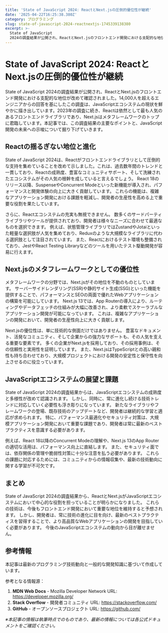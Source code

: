 ```yaml
---
title: 'State of JavaScript 2024: ReactとNext.jsの圧倒的優位性が継続'
date: '2025-04-22T16:25:38.380Z'
category: プログラミング
slug: state-of-javascript-2024-reactnextjs-1745339138380
excerpt: >-
  State of JavaScript
  2024の調査結果が公開され、ReactとNext.jsのフロントエンド開発における支配的な地位が改めて確認されました。14,000人を超えるエンジニアからの回答を基にしたこの調査は、JavaScriptエコシステムの現状を鮮やかに描き出しています。2023年...
---
```


# State of JavaScript 2024: ReactとNext.jsの圧倒的優位性が継続

State of JavaScript 2024の調査結果が公開され、ReactとNext.jsのフロントエンド開発における支配的な地位が改めて確認されました。14,000人を超えるエンジニアからの回答を基にしたこの調査は、JavaScriptエコシステムの現状を鮮やかに描き出しています。2023年の調査に続き、Reactは依然として最も人気のあるフロントエンドライブラリであり、Next.jsはメタフレームワークのトップに君臨しています。本記事では、この調査結果の主要なポイントと、JavaScript開発の未来への示唆について掘り下げていきます。


## Reactの揺るぎない地位と進化

State of JavaScript 2024は、Reactがフロントエンドライブラリとして圧倒的な支持を集めていることを改めて示しました。これは、過去数年間のトレンドと一貫しており、Reactの成熟度、豊富なコミュニティサポート、そして洗練されたエコシステムがその人気の根幹を成していると言えるでしょう。  React 18のリリース以降、SuspenseやConcurrent Modeといった新機能が導入され、パフォーマンスと開発体験の向上に大きく貢献しています。  これらの機能は、複雑なアプリケーション開発における課題を軽減し、開発者の生産性を高める上で重要な役割を果たしています。

さらに、Reactエコシステムの充実も無視できません。  数多くのサードパーティライブラリやツールが提供されており、開発者は様々なニーズに合わせて最適なものを選択できます。  例えば、状態管理ライブラリではZustandやJotaiといった軽量な選択肢が人気を集めており、Reduxのような大規模なライブラリに代わる選択肢として注目されています。  また、Reactにおけるテスト環境も整備されており、JestやReact Testing Libraryなどのツールを用いたテスト駆動開発が容易に行えます。


## Next.jsのメタフレームワークとしての優位性

メタフレームワークの分野では、Next.jsがその地位を不動のものとしています。  サーバーサイドレンダリング(SSR)や静的サイト生成(SSG)といった機能を提供することで、パフォーマンスとSEOの両面で優れたWebアプリケーションの構築を可能にしています。  Next.js 13では、App Routerの導入により、ルーティングやデータフェッチの仕組みが大幅に改善され、より柔軟でスケーラブルなアプリケーション開発が可能になっています。  これは、複雑なアプリケーションの開発において、開発者の生産性向上に大きく貢献します。

Next.jsの優位性は、単に技術的な側面だけではありません。  豊富なドキュメント、活発なコミュニティ、そして企業からの強力なサポートも、その人気を支える重要な要素です。  多くの企業がNext.jsを採用しており、その採用事例は、その信頼性と実用性を証明しています。  また、Next.jsはTypeScriptとの高い親和性も持ち合わせており、大規模プロジェクトにおける開発の安定性と保守性を向上させるのに役立っています。


## JavaScriptエコシステムの展望と課題

State of JavaScript 2024の調査結果からは、JavaScriptエコシステムの成熟度と多様性が改めて認識されます。  しかし、同時に、常に進化し続ける技術トレンドに対応していく必要性も浮き彫りになっています。  新たなライブラリやフレームワークの登場、既存技術のアップデートなど、開発者は継続的な学習と適応が求められます。  特に、パフォーマンス最適化やセキュリティ対策は、大規模アプリケーション開発において重要な課題であり、開発者は常に最新のベストプラクティスを意識する必要があります。

例えば、React 18以降のConcurrent Modeの理解や、Next.js 13のApp Routerの適切な活用は、パフォーマンス向上に直結します。  また、セキュリティ面では、依存関係の管理や脆弱性対策に十分な注意を払う必要があります。  これらの課題に対応するためには、コミュニティからの情報収集や、最新の技術動向に関する学習が不可欠です。


## まとめ

State of JavaScript 2024の調査結果から、ReactとNext.jsがJavaScriptエコシステムにおいて中心的な役割を担っていることが明らかになりました。  これらの技術は、今後もフロントエンド開発において重要な地位を維持すると予想されます。  しかし、開発者は、常に技術の進化に目を向け、最新のベストプラクティスを習得することで、より高品質なWebアプリケーションの開発を目指していく必要があります。  今後のJavaScriptエコシステムの動向から目が離せません。


## 参考情報

本記事は最新のプログラミング技術動向と一般的な開発知識に基づいて作成しています。

参考となる情報源：
1. **MDN Web Docs** - Mozilla Developer Network
   URL: https://developer.mozilla.org/
2. **Stack Overflow** - 開発者コミュニティ
   URL: https://stackoverflow.com/
3. **GitHub** - オープンソースプロジェクト
   URL: https://github.com/

*※本記事の情報は執筆時点でのものであり、最新の情報については各公式ドキュメントをご確認ください。*
